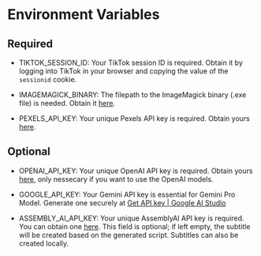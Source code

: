 # Environment Variables

## Required

- TIKTOK_SESSION_ID: Your TikTok session ID is required. Obtain it by logging into TikTok in your browser and copying the value of the `sessionid` cookie.

- IMAGEMAGICK_BINARY: The filepath to the ImageMagick binary (.exe file) is needed. Obtain it [here](https://imagemagick.org/script/download.php).

- PEXELS_API_KEY: Your unique Pexels API key is required. Obtain yours [here](https://www.pexels.com/api/).

## Optional

- OPENAI_API_KEY: Your unique OpenAI API key is required. Obtain yours [here](https://platform.openai.com/api-keys), only nessecary if you want to use the OpenAI models.

- GOOGLE_API_KEY: Your Gemini API key is essential for Gemini Pro Model. Generate one securely at [Get API key | Google AI Studio](https://makersuite.google.com/app/apikey)

* ASSEMBLY_AI_API_KEY: Your unique AssemblyAI API key is required. You can obtain one [here](https://www.assemblyai.com/app/). This field is optional; if left empty, the subtitle will be created based on the generated script. Subtitles can also be created locally.
